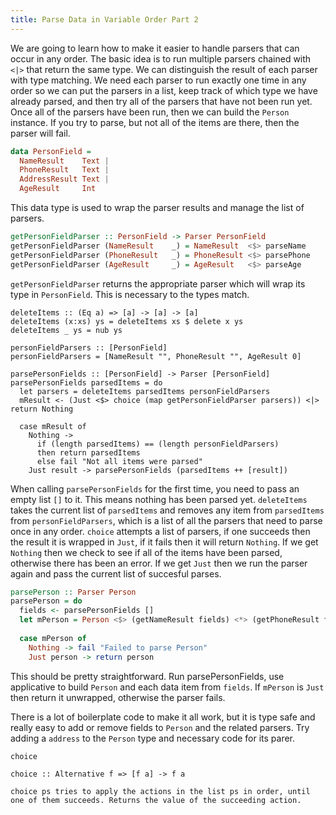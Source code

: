 ```yaml
---
title: Parse Data in Variable Order Part 2
---
```


We are going to learn how to make it easier to handle parsers that can occur in any order. The basic idea is to run multiple parsers chained with `<|>` that return the same type. We can distinguish the result of each parser with type matching. We need each parser to run exactly one time in any order so we can put the parsers in a list, keep track of which type we have already parsed, and then try all of the parsers that have not been run yet. Once all of the parsers have been run, then we can build the `Person` instance. If you try to parse, but not all of the items are there, then the parser will fail.


```haskell
data PersonField = 
  NameResult    Text |
  PhoneResult   Text |
  AddressResult Text |
  AgeResult     Int
```

This data type is used to wrap the parser results and manage the list of parsers.


```haskell
getPersonFieldParser :: PersonField -> Parser PersonField
getPersonFieldParser (NameResult    _) = NameResult  <$> parseName
getPersonFieldParser (PhoneResult   _) = PhoneResult <$> parsePhone
getPersonFieldParser (AgeResult     _) = AgeResult   <$> parseAge
```

`getPersonFieldParser` returns the appropriate parser which will wrap its type in `PersonField`. This is necessary to the types match.


```
deleteItems :: (Eq a) => [a] -> [a] -> [a]
deleteItems (x:xs) ys = deleteItems xs $ delete x ys 
deleteItems _ ys = nub ys

personFieldParsers :: [PersonField]
personFieldParsers = [NameResult "", PhoneResult "", AgeResult 0]

parsePersonFields :: [PersonField] -> Parser [PersonField]
parsePersonFields parsedItems = do
  let parsers = deleteItems parsedItems personFieldParsers
  mResult <- (Just <$> choice (map getPersonFieldParser parsers)) <|> return Nothing
  
  case mResult of
    Nothing -> 
      if (length parsedItems) == (length personFieldParsers) 
      then return parsedItems
      else fail "Not all items were parsed"
    Just result -> parsePersonFields (parsedItems ++ [result])
```

When calling `parsePersonFields` for the first time, you need to pass an empty list `[]` to it. This means nothing has been parsed yet. `deleteItems` takes the current list of `parsedItems` and removes any item from `parsedItems` from `personFieldParsers`, which is a list of all the parsers that need to parse once in any order. `choice` attempts a list of parsers, if one succeeds then the result it is wrapped in `Just`, if it fails then it will return `Nothing`. If we get `Nothing` then we check to see if all of the items have been parsed, otherwise there has been an error. If we get `Just` then we run the parser again and pass the current list of succesful parses. 

```haskell
parsePerson :: Parser Person
parsePerson = do
  fields <- parsePersonFields []
  let mPerson = Person <$> (getNameResult fields) <*> (getPhoneResult fields) <*> (getAgeResult fields)
  
  case mPerson of
    Nothing -> fail "Failed to parse Person"
    Just person -> return person
```

This should be pretty straightforward. Run parsePersonFields, use applicative to build `Person` and each data item from `fields`. If `mPerson` is `Just` then return it unwrapped, otherwise the parser fails.

There is a lot of boilerplate code to make it all work, but it is type safe and really easy to add or remove fields to `Person` and the related parsers. Try adding a `address` to the `Person` type and necessary code for its parer.



`choice`

```
choice :: Alternative f => [f a] -> f a

choice ps tries to apply the actions in the list ps in order, until one of them succeeds. Returns the value of the succeeding action.
```